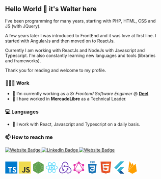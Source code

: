## Hello World 👋 it's Walter here

I've been programming for many years, starting with PHP, HTML, CSS and JS (with JQuery).

A few years later I was introduced to FrontEnd and it was love at first line. I started with AngularJs and then moved on to ReactJs.

Currently I am working with ReactJs and NodeJs with Javascript and Typescript.
I'm also constantly learning new languages and tools (libraries and frameworks).

Thank you for reading and welcome to my profile.

### 👨🏻‍💻 Work

- 🔭 I’m currently working as a _Sr Frontend Software Engineer_ @ **[Deel](https://www.deel.com/)**.
- 💼 I have worked in **MercadoLibre** as a Technical Leader.

### 💻 Languages

- 🌱 I work with React, Javascript and Typescript on a daily basis.

### 📫 How to reach me

<div id="badges">
  <a href="https://walterradduso.dev/" target="_blank">
    <img src="https://img.shields.io/badge/website-8a0606?style=for-the-badge&logo=About.me&logoColor=FFFFFF" alt="Website Badge"/>
  </a>
  <a href="https://linkedin.walterradduso.com/" target="_blank">
    <img src="https://img.shields.io/badge/LinkedIn-0077B5?style=for-the-badge&logo=linkedin&logoColor=FFFFFF" alt="LinkedIn Badge"/>
  </a>
  <a href="https://twitter.com/walterradduso" target="_blank">
    <img src="https://img.shields.io/badge/twitter-00acee?style=for-the-badge&logo=twitter&logoColor=FFFFFF" alt="Website Badge"/>
  </a>
</div>

##

<div>
  <img src="https://github.com/devicons/devicon/blob/master/icons/typescript/typescript-original.svg" title="Typescript" alt="Typescript" width="40" height="40"/>
  <img src="https://github.com/devicons/devicon/blob/master/icons/javascript/javascript-original.svg" title="JavaScript" alt="JavaScript" width="40" height="40"/>
  <img src="https://github.com/devicons/devicon/blob/master/icons/nodejs/nodejs-plain.svg" title="NodeJS" alt="NodeJS" width="40" height="40"/>
  <img src="https://github.com/devicons/devicon/blob/master/icons/react/react-original.svg" title="React" alt="React" width="40" height="40"/>
  <img src="https://github.com/devicons/devicon/blob/master/icons/redux/redux-original.svg" title="Redux" alt="Redux " width="40" height="40"/>
  <img src="https://github.com/devicons/devicon/blob/master/icons/graphql/graphql-plain.svg" title="GraphQL" alt="GraphQL " width="40" height="40"/>
  <img src="https://github.com/devicons/devicon/blob/master/icons/css3/css3-plain-wordmark.svg"  title="CSS3" alt="CSS" width="40" height="40"/>
  <img src="https://github.com/devicons/devicon/blob/master/icons/html5/html5-original.svg" title="HTML5" alt="HTML" width="40" height="40"/>
  <img src="https://github.com/devicons/devicon/blob/master/icons/flutter/flutter-original.svg" title="Flutter" alt="Flutter" width="40" height="40"/>
  <img src="https://github.com/devicons/devicon/blob/master/icons/firebase/firebase-plain.svg" title="Firebase" alt="Firebase" width="40" height="40"/>
</div>

##
